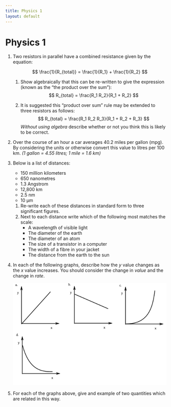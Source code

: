 ```yaml
--- 
title: Physics 1
layout: default
--- 
```

# Physics 1

1. Two resistors in parallel have a combined resistance given by the equation: 

    $$ \frac{1}{R_{total}} = \frac{1}{R_1} + \frac{1}{R_2} $$ 

    1.   Show algebraically that this can be re-written to give the expression (known as the 	“the product over the sum”):
    $$ R_{total} = \frac{R_1 R_2}{R_1 + R_2} $$

    2. It is suggested this “product over sum” rule may be extended to three resistors as follows:
    $$ R_{total} = \frac{R_1 R_2 R_3}{R_1 + R_2 + R_3} $$
    *Without using algebra* describe whether or not you think this is likely to be correct.
    
2. Over the course of an hour a car averages 40.2 miles per gallon (mpg).  By considering the units or otherwise convert this value to litres per 100 km.  *(1 gallon = 4.55 litres; 1 mile = 1.6 km)*

3. Below is a list of distances:
    * 150 million kilometers
    * 650 nanometres
    * 1\.3 Angstrom
    * 12,800 km
    * 2\.5 nm
    * 10 µm
	
	1. Re-write each of these distances in standard form to three significant figures.
	2. Next to each distance write which of the following most matches the scale:
		* A wavelength of visible light
		* The diameter of the earth
		* The diameter of an atom
		* The size of a transistor in a computer
		* The width of a fibre in your jacket
		* The distance from the earth to the sun
	
1. In each of the following graphs, describe how the *y* value changes as the *x* value increases.  You should consider the change in *value* and the change in *rate*.

	![](img/physics-1-graphs.png)
	
1. For each of the graphs above, give and example of two quantities which are related in this way.
